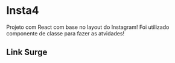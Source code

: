# Insta4

Projeto com React com base no layout do Instagram!
Foi utilizado componente de classe para fazer as atvidades!

## Link Surge